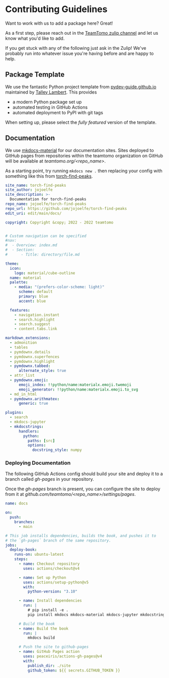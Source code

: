 # Contributing Guidelines

Want to work with us to add a package here? Great!

As a first step, please reach out in the 
[TeamTomo zulip channel](https://imagesc.zulipchat.com/#narrow/channel/426493-TeamTomo)
and let us know what you'd like to add.

If you get stuck with any of the following just ask in the Zulip! 
We've probably run into whatever issue you're having before and are happy to help.

## Package Template

We use the fantastic Python project template from 
[pydev-guide.github.io](https://pydev-guide.github.io/quickstart/) 
maintained by [Talley Lambert](https://bsky.app/profile/talley.codes). This provides
- a modern Python package set up
- automated testing in GitHub Actions
- automated deployment to PyPI with git tags

When setting up, please select the *fully featured* version of the template.

## Documentation

We use [mkdocs-material](https://squidfunk.github.io/mkdocs-material/) for our 
documentation sites. Sites deployed to GitHub pages from repositories within the 
teamtomo organization on GitHub will be available at *teamtomo.org/<repo_name>*.

As a starting point, try running `mkdocs new .` then replacing your config with something like
this from [torch-find-peaks](https://github.com/teamtomo/torch-find-peaks).

```yaml
site_name: torch-find-peaks
site_author: jojoelfe
site_description: >-
  Documentation for torch-find-peaks
repo_name: jojoelfe/torch-find-peaks
repo_url: https://github.com/jojoelfe/torch-find-peaks
edit_uri: edit/main/docs/

copyright: Copyright &copy; 2022 - 2022 teamtomo


# Custom navigation can be specified
#nav:
#  - Overview: index.md
#  - Section:
#      - Title: directory/file.md

theme:
  icon:
    logo: material/cube-outline
  name: material
  palette:
    - media: "(prefers-color-scheme: light)"
      scheme: default
      primary: blue
      accent: blue

  features:
    - navigation.instant
    - search.highlight
    - search.suggest
    - content.tabs.link

markdown_extensions:
  - admonition
  - tables
  - pymdownx.details
  - pymdownx.superfences
  - pymdownx.highlight
  - pymdownx.tabbed:
      alternate_style: true
  - attr_list
  - pymdownx.emoji:
      emoji_index: !!python/name:materialx.emoji.twemoji
      emoji_generator: !!python/name:materialx.emoji.to_svg
  - md_in_html
  - pymdownx.arithmatex:
      generic: true

plugins:
  - search
  - mkdocs-jupyter
  - mkdocstrings:
      handlers:
        python:
          paths: [src]
          options:
            docstring_style: numpy
```

### Deploying Documentation
The following GitHub Actions config should build your site and deploy it to a branch 
called *gh-pages* in your repository.

Once the *gh-pages* branch is present, you can configure the site to deploy from it 
at *github.com/teamtomo/<repo_name>/settings/pages*.

```yaml
name: docs

on:
  push:
    branches:
      - main

# This job installs dependencies, builds the book, and pushes it to
# the `gh-pages` branch of the same repository.
jobs:
  deploy-book:
    runs-on: ubuntu-latest
    steps:
      - name: Checkout repository
        uses: actions/checkout@v4

      - name: Set up Python
        uses: actions/setup-python@v5
        with:
          python-version: "3.10"

      - name: Install dependencies
        run: |
          # pip install -e .
          pip install mkdocs mkdocs-material mkdocs-jupyter mkdocstrings[python]

      # Build the book
      - name: Build the book
        run: |
          mkdocs build

      # Push the site to github-pages
      - name: GitHub Pages action
        uses: peaceiris/actions-gh-pages@v4
        with:
          publish_dir: ./site
          github_token: ${{ secrets.GITHUB_TOKEN }}

```
